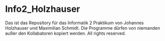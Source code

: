 # Info2_Holzhauser
Das ist das Repository für das Informatik 2 Praktikum von Johannes Holzhauser und Maximilian Schmidt.
Die Programme dürfen von niemanden außer den Kollabatoren kopiert werden.
All rights reserved.
